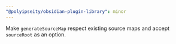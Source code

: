 ```yaml
---
"@polyipseity/obsidian-plugin-library": minor
---
```


Make `generateSourceMap` respect existing source maps and accept `sourceRoot` as an option.
